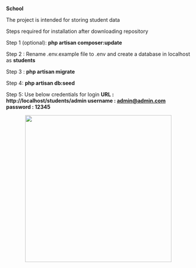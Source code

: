 **School**

The project is intended for storing student data 

Steps required for installation after downloading repository

Step 1 (optional): **php artisan composer:update**

Step 2 : Rename .env.example file to .env and create a database in localhost as **students** 

Step 3 : **php artisan migrate**

Step 4: **php artisan db:seed**

Step 5: Use below credentials for login
**URL : http://localhost/students/admin
username : admin@admin.com
password : 12345**

<p align="center"><a href="https://laravel.com" target="_blank"><img src="https://raw.githubusercontent.com/laravel/art/master/logo-lockup/5%20SVG/2%20CMYK/1%20Full%20Color/laravel-logolockup-cmyk-red.svg" width="400"></a></p>
